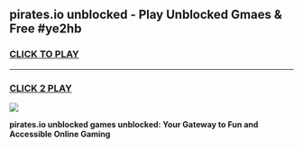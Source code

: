 
## pirates.io unblocked - Play Unblocked Gmaes & Free #ye2hb
<h3>
<a href="https://news.freeplayer.one?title=pirates.io_unblocked&ref=24F">CLICK TO PLAY</a></h3>
<hr>

<h3>
<a href="https://news.freeplayer.one?title=pirates.io_unblocked&ref=24F">CLICK 2 PLAY</a>
  
</h3>

<a href="https://news.freeplayer.one?title=pirates.io_unblocked&ref=24F/"><img src="https://clearcache.store/games.png"></a>


**pirates.io unblocked games unblocked: Your Gateway to Fun and Accessible Online Gaming**
